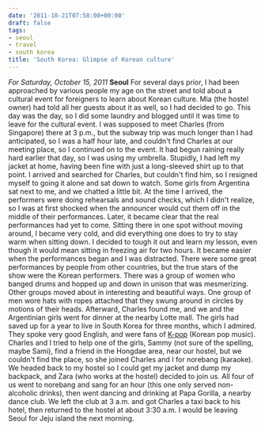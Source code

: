 ```yaml
---
date: '2011-10-21T07:58:00+00:00'
draft: false
tags:
- seoul
- travel
- south korea
title: 'South Korea: Glimpse of Korean culture'
---
```


*For Saturday, October 15, 2011* **Seoul** For several days prior, I had been approached by various people my age on the street and told about a cultural event for foreigners to learn about Korean culture. Mia (the hostel owner) had told all her guests about it as well, so I had decided to go. This day was the day, so I did some laundry and blogged until it was time to leave for the cultural event. I was supposed to meet Charles (from Singapore) there at 3 p.m., but the subway trip was much longer than I had anticipated, so I was a half hour late, and couldn't find Charles at our meeting place, so I continued on to the event. It had begun raining really hard earlier that day, so I was using my umbrella. Stupidly, I had left my jacket at home, having been fine with just a long-sleeved shirt up to that point. I arrived and searched for Charles, but couldn't find him, so I resigned myself to going it alone and sat down to watch. Some girls from Argentina sat next to me, and we chatted a little bit. At the time I arrived, the performers were doing rehearsals and sound checks, which I didn't realize, so I was at first shocked when the announcer would cut them off in the middle of their performances. Later, it became clear that the real performances had yet to come. Sitting there in one spot without moving around, I became very cold, and did everything one does to try to stay warm when sitting down. I decided to tough it out and learn my lesson, even though it would mean sitting in freezing air for two hours. It became easier when the performances began and I was distracted. There were some great performances by people from other countries, but the true stars of the show were the Korean performers. There was a group of women who banged drums and hopped up and down in unison that was mesmerizing. Other groups moved about in interesting and beautiful ways. One group of men wore hats with ropes attached that they swung around in circles by motions of their heads. Afterward, Charles found me, and we and the Argentinian girls went for dinner at the nearby Lotte mall. The girls had saved up for a year to live in South Korea for three months, which I admired. They spoke very good English, and were fans of [K-pop](http://en.wikipedia.org/wiki/K-pop) (Korean pop music). Charles and I tried to help one of the girls, Sammy (not sure of the spelling, maybe Sami), find a friend in the Hongdae area, near our hostel, but we couldn't find the place, so she joined Charles and I for norebang (karaoke). We headed back to my hostel so I could get my jacket and dump my backpack, and Zara (who works at the hostel) decided to join us. All four of us went to norebang and sang for an hour (this one only served non-alcoholic drinks), then went dancing and drinking at Papa Gorilla, a nearby dance club. We left the club at 3 a.m. and got Charles a taxi back to his hotel, then returned to the hostel at about 3:30 a.m. I would be leaving Seoul for Jeju island the next morning.
